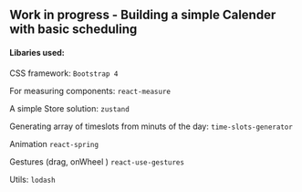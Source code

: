 
## Work in progress - Building a simple Calender with basic scheduling



#### Libaries used:
CSS framework: ```Bootstrap 4```

For measuring components: ```react-measure```

A simple Store solution: ```zustand```

Generating array of timeslots from minuts of the day: 
```time-slots-generator```

Animation 
```react-spring```

Gestures (drag, onWheel )
```react-use-gestures```

Utils:
```lodash```

